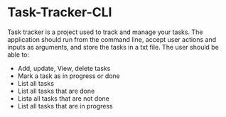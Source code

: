 # Task-Tracker-CLI

Task tracker is a project used to track and manage your tasks. 
The application should run from the command line, accept user actions and inputs as arguments, and store the tasks in a txt file.
The user should be able to:
- Add, update, View, delete tasks
- Mark a task as in progress or done
- List all tasks
- List all tasks that are done
- Lista all tasks that are not done
- List all tasks that are in progress

